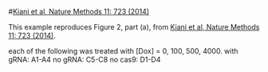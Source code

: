 #[Kiani et al, Nature Methods 11:  723 (2014)](http://www.nature.com/nmeth/journal/v11/n7/full/nmeth.2969.html)

This example reproduces Figure 2, part (a), from [Kiani et al, Nature Methods 11: 723 (2014)](http://www.nature.com/nmeth/journal/v11/n7/full/nmeth.2969.html).  

each of the following was treated with [Dox] = 0, 100, 500, 4000. 
with gRNA: A1-A4
no gRNA: C5-C8
no cas9: D1-D4

